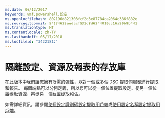 ```yaml
---
ms.date: 06/12/2017
keywords: wmf,powershell,設定
ms.openlocfilehash: 802196d821303fcf2d3e87784ca2064c386f882e
ms.sourcegitcommit: 54534635eedacf531d8d6344019dc16a50b8b441
ms.translationtype: HT
ms.contentlocale: zh-TW
ms.lasthandoff: 05/17/2018
ms.locfileid: "34221812"
---
```

# <a name="separation-of-configuration-resource-and-report-repositories"></a>隔離設定、資源及報表的存放庫

在此版本中我們讓您擁有所需的彈性，以對一個或多個 DSC 提取伺服器進行提取和報告。 每個端點可以分開定義，所以您可以從一個位置提取設定、從另一個位置提取資源，再從另一個位置提取報告。

如需詳細資訊，請參閱[使用設定識別碼設定提取用戶端](https://msdn.microsoft.com/powershell/dsc/pullclientconfigid)或[使用設定名稱設定提取用戶端](https://msdn.microsoft.com/powershell/dsc/pullclientconfignames)。
